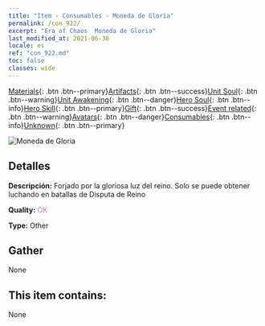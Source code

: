 ```yaml
---
title: "Item - Consumables - Moneda de Gloria"
permalink: /con_922/
excerpt: "Era of Chaos  Moneda de Gloria"
last_modified_at: 2021-06-30
locale: es
ref: "con_922.md"
toc: false
classes: wide
---
```

 [Materials](/ItemsES/){: .btn .btn--primary}[Artifacts](/ItemsES/Artifacts/){: .btn .btn--success}[Unit Soul](/ItemsES/UnitSoul/){: .btn .btn--warning}[Unit Awakening](/ItemsES/UnitAwakening/){: .btn .btn--danger}[Hero Soul](/ItemsES/HeroSoul/){: .btn .btn--info}[Hero Skill](/ItemsES/HeroSkill/){: .btn .btn--primary}[Gift](/ItemsES/Gift/){: .btn .btn--success}[Event related](/ItemsES/Events/){: .btn .btn--warning}[Avatars](/ItemsES/Avatars/){: .btn .btn--danger}[Consumables](/ItemsES/Consumables/){: .btn .btn--info}[Unknown](/ItemsES/Unknown/){: .btn .btn--primary}

 ![Moneda de Gloria](/images/t/i_40010.png)

## Detalles
 **Descripción:** Forjado por la gloriosa luz del reino. Solo se puede obtener luchando en batallas de Disputa de Reino

 **Quality:** <span style="color: #DA70D6">OK</span>

 **Type:** Other

## Gather

  None

## This item contains:

  None

